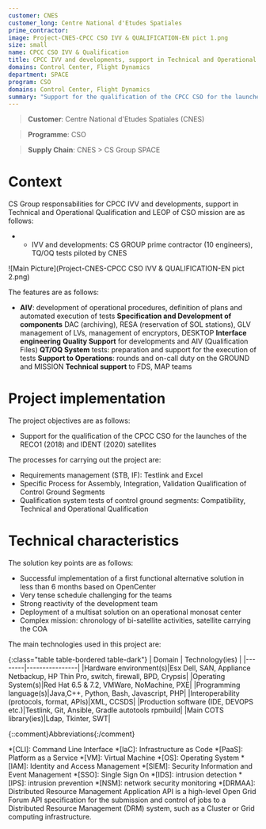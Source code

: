 ```yaml
---
customer: CNES
customer_long: Centre National d'Etudes Spatiales
prime_contractor: 
image: Project-CNES-CPCC CSO IVV & QUALIFICATION-EN pict 1.png
size: small
name: CPCC CSO IVV & Qualification
title: CPCC IVV and developments, support in Technical and Operational Qualification and LEOP of CSO mission
domains: Control Center, Flight Dynamics
department: SPACE
program: CSO
domains: Control Center, Flight Dynamics
summary: "Support for the qualification of the CPCC CSO for the launches of the RECO1 (2018) and IDENT (2020) satellites"
---
```


> __Customer__\: Centre National d'Etudes Spatiales (CNES)

> __Programme__\: CSO

> __Supply Chain__\: CNES >  CS Group SPACE


# Context


CS Group responsabilities for CPCC IVV and developments, support in Technical and Operational Qualification and LEOP of CSO mission are as follows:
* * IVV and developments: CS GROUP prime contractor (10 engineers), TQ/OQ tests piloted by CNES

![Main Picture](Project-CNES-CPCC CSO IVV & QUALIFICATION-EN pict 2.png)

The features are as follows:
* **AIV**: development of operational procedures, definition of plans and automated execution of tests
	**Specification and Development of components** DAC (archiving), RESA (reservation of SOL stations), GLV management of LVs, management of encryptors, DESKTOP
	**Interface engineering**
	**Quality Support** for developments and AIV (Qualification Files)
	**QT/OQ System** tests: preparation and support for the execution of tests
	**Support to Operations**: rounds and on-call duty on the GROUND and MISSION
	**Technical support** to FDS, MAP teams

# Project implementation

The project objectives are as follows:
* Support for the qualification of the CPCC CSO for the launches of the RECO1 (2018) and IDENT (2020) satellites

The processes for carrying out the project are:
* Requirements management (STB, IF): Testlink and Excel
* Specific Process for Assembly, Integration, Validation Qualification of Control Ground Segments
* Qualification system tests of control ground segments: Compatibility, Technical and Operational Qualification

# Technical characteristics

The solution key points are as follows:
* Successful implementation of a first functional alternative solution in less than 6 months based on OpenCenter
* Very tense schedule challenging for the teams
* Strong reactivity of the development team
* Deployment of a multisat solution on an operational monosat center
* Complex mission: chronology of bi-satellite activities, satellite carrying the COA



The main technologies used in this project are:

{:class="table table-bordered table-dark"}
| Domain | Technology(ies) |
|--------|----------------|
|Hardware environment(s)|Esx Dell, SAN, Appliance Netbackup, HP Thin Pro, switch, firewall, BPD, Crypsis|
|Operating System(s)|Red Hat 6.5 & 7.2, VMWare, NoMachine,  PXE|
|Programming language(s)|Java,C++, Python, Bash, Javascript, PHP|
|Interoperability (protocols, format, APIs)|XML, CCSDS|
|Production software (IDE, DEVOPS etc.)|Testlink, Git, Ansible, Gradle autotools rpmbuild|
|Main COTS library(ies)|Ldap, Tkinter, SWT|



{::comment}Abbreviations{:/comment}

*[CLI]: Command Line Interface
*[IaC]: Infrastructure as Code
*[PaaS]: Platform as a Service
*[VM]: Virtual Machine
*[OS]: Operating System
*[IAM]: Identity and Access Management
*[SIEM]: Security Information and Event Management
*[SSO]: Single Sign On
*[IDS]: intrusion detection
*[IPS]: intrusion prevention
*[NSM]: network security monitoring
*[DRMAA]: Distributed Resource Management Application API is a high-level Open Grid Forum API specification for the submission and control of jobs to a Distributed Resource Management (DRM) system, such as a Cluster or Grid computing infrastructure.
